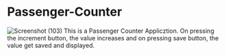 # Passenger-Counter
![Screenshot (103)](https://user-images.githubusercontent.com/95930860/166433383-211be205-44c5-4980-9df2-20592426c104.png)
This is a Passenger Counter Applicztion.
On pressing the increment button, the value increases and on pressing save button, the value get saved and displayed.
